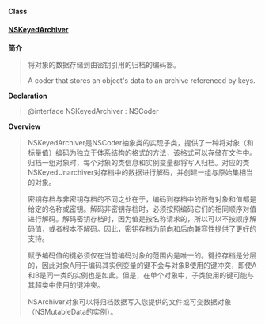 **Class**

#### [NSKeyedArchiver](https://developer.apple.com/documentation/foundation/nskeyedarchiver?language=objc)

**简介**

> 将对象的数据存储到由密钥引用的归档的编码器。
>
> A coder that stores an object's data to an archive referenced by keys.

**Declaration**

> @interface NSKeyedArchiver : NSCoder

**Overview**

> NSKeyedArchiver是NSCoder抽象类的实现子类，提供了一种将对象（和标量值）编码为独立于体系结构的格式的方法，该格式可以存储在文件中。归档一组对象时，每个对象的类信息和实例变量都将写入归档。对应的类NSKeyedUnarchiver对存档中的数据进行解码，并创建一组与原始集相当的对象。
>
> 密钥存档与非密钥存档的不同之处在于，编码到存档中的所有对象和值都是给定的名称或密钥。解码非密钥存档时，必须按照编码它们的相同顺序对值进行解码。解码密钥存档时，因为值是按名称请求的，所以可以不按顺序解码值，或者根本不解码。因此，密钥存档为前向和后向兼容性提供了更好的支持。
>
> 赋予编码值的键必须仅在当前编码对象的范围内是唯一的。键控存档是分层的，因此对象A用于编码其实例变量的键不会与对象B使用的键冲突，即使A和B是同一类的实例也是如此。但是，在单个对象中，子类使用的键可能与其超类中使用的键冲突。
>
> NSArchiver对象可以将归档数据写入您提供的文件或可变数据对象（NSMutableData的实例）。



